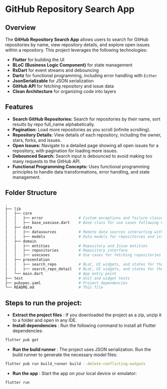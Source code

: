 # GitHub Repository Search App

## Overview

The **GitHub Repository Search App** allows users to search for GitHub repositories by name, view repository details, and explore open issues within a repository. This project leverages the following technologies:

- **Flutter** for building the UI
- **BLoC (Business Logic Component)** for state management
- **RxDart** for event streams and debouncing
- **Dartz** for functional programming, including error handling with `Either`
- **JsonSerializable** for JSON serialization
- **GitHub API** for fetching repository and issue data
- **Clean Architecture** for organizing code into layers

## Features

- **Search GitHub Repositories:** Search for repositories by their name, sort results by repo full_name alphabetically.
- **Pagination:** Load more repositories as you scroll (infinite scrolling).
- **Repository Details:** View details of each repository, including the owner, stars, forks, and issues.
- **Open Issues:** Navigate to a detailed page showing all open issues for a repository, with pagination for loading more issues.
- **Debounced Search:** Search input is debounced to avoid making too many requests to the GitHub API.
- **Functional Programming Concepts:** Uses functional programming principles to handle data transformations, error handling, and state management.

## Folder Structure

```bash
.
├── lib
│   ├── core
│   │   ├── error                # Custom exceptions and failure classes
│   │   ├── base_usecase.dart    # Base class for use cases following Clean Architecture
│   ├── data
│   │   ├── datasources          # Remote data sources interacting with GitHub API
│   │   ├── models               # Data models for repositories and issues
│   ├── domain
│   │   ├── entities             # Repository and Issue entities
│   │   ├── repositories         # Repository interface
│   │   ├── usecases             # Use cases for fetching repositories and issues
│   ├── presentation
│   │   ├── search_repo          # BLoC, UI widgets, and states for the repo search page
│   │   ├── search_repo_detail   # BLoC, UI widgets, and states for the issue detail page
│   └── main.dart                # App entry point
├── test                         # Unit and widget tests
├── pubspec.yaml                 # Project dependencies
└── README.md                    # This file
```

## Steps to run the project:

- **Extract the project files** : If you downloaded the project as a zip, unzip it to a folder and open in any IDE.
- **Install dependencies** : Run the following command to install all Flutter dependencies:
```bash
flutter pub get
```
- **Run the build runner** : The project uses JSON serialization. Run the build runner to generate the necessary model files:
```bash
flutter pub run build_runner build --delete-conflicting-outputs
```
- **Run the app** : Start the app on your local device or emulator:
```bash
flutter run
```